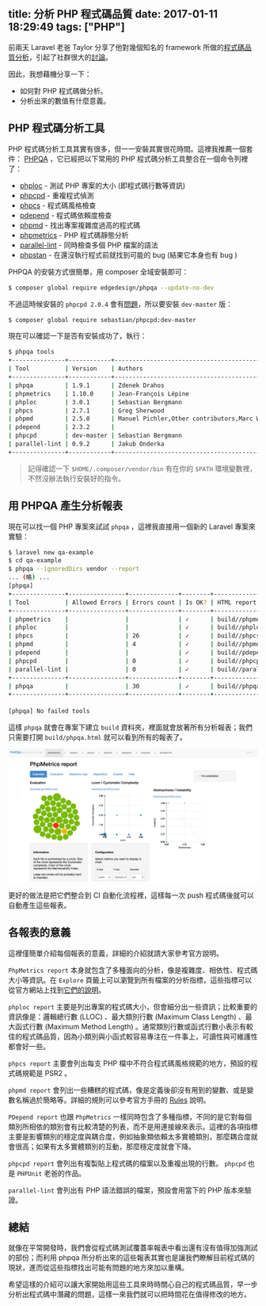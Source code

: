 title: 分析 PHP 程式碼品質
date: 2017-01-11 18:29:49
tags: ["PHP"]
---

前兩天 Laravel 老爸 Taylor 分享了他對幾個知名的 framework 所做的[程式碼品質分析](https://medium.com/@taylorotwell/measuring-code-complexity-64356da605f9#.i9ah5inwx)，引起了社群很大的[討論](https://www.facebook.com/groups/laravel.tw/permalink/1200376173364763/)。

因此，我想藉機分享一下：

* 如何對 PHP 程式碼做分析。
* 分析出來的數值有什麼意義。

<!-- more -->

## PHP 程式碼分析工具

PHP 程式碼分析工具其實有很多，但一一安裝其實很花時間。這裡我推薦一個套件： [PHPQA](https://github.com/EdgedesignCZ/phpqa) ，它已經把以下常用的 PHP 程式碼分析工具整合在一個命令列裡了：

* [phploc](https://github.com/sebastianbergmann/phploc) - 測試 PHP 專案的大小 (即程式碼行數等資訊)
* [phpcpd](https://github.com/sebastianbergmann/phpcpd) - 重複程式偵測
* [phpcs](https://github.com/squizlabs/PHP_CodeSniffer) - 程式碼風格檢查
* [pdepend](https://github.com/pdepend/pdepend) - 程式碼依賴度檢查
* [phpmd](https://github.com/phpmd/phpmd) - 找出專案複雜度過高的程式碼
* [phpmetrics](https://github.com/Halleck45/PhpMetrics) - PHP 程式碼靜態分析
* [parallel-lint](https://github.com/JakubOnderka/PHP-Parallel-Lint) - 同時檢查多個 PHP 檔案的語法
* [phpstan](https://github.com/phpstan/phpstan) - 在還沒執行程式前就找到可能的 bug (結果它本身也有 bug )

PHPQA 的安裝方式很簡單，用 composer 全域安裝即可：

```bash
$ composer global require edgedesign/phpqa --update-no-dev
```

不過這時候安裝的 `phpcpd 2.0.4` 會有[問題](https://github.com/sebastianbergmann/phpcpd/issues/132)，所以要安裝 `dev-master` 版：

```bash
$ composer global require sebastian/phpcpd:dev-master
```

現在可以確認一下是否有安裝成功了，執行：

```bash
$ phpqa tools
+---------------+------------+----------------------------------------------+
| Tool          | Version    | Authors                                      |
+---------------+------------+----------------------------------------------+
| phpqa         | 1.9.1      | Zdenek Drahos                                |
| phpmetrics    | 1.10.0     | Jean-François Lépine                         |
| phploc        | 3.0.1      | Sebastian Bergmann                           |
| phpcs         | 2.7.1      | Greg Sherwood                                |
| phpmd         | 2.5.0      | Manuel Pichler,Other contributors,Marc Würth |
| pdepend       | 2.3.2      |                                              |
| phpcpd        | dev-master | Sebastian Bergmann                           |
| parallel-lint | 0.9.2      | Jakub Onderka                                |
+---------------+------------+----------------------------------------------+
```

> 記得確認一下 `$HOME/.composer/vendor/bin` 有在你的 `$PATH` 環境變數裡，不然沒辦法執行安裝好的指令。

## 用 PHPQA 產生分析報表

現在可以找一個 PHP 專案來試試 `phpqa` ，這裡我直接用一個新的 Laravel 專案來實驗：

```bash
$ laravel new qa-example
$ cd qa-example
$ phpqa --ignoredDirs vendor --report
... (略) ...
[phpqa]
+---------------+----------------+--------------+--------+---------------------------+
| Tool          | Allowed Errors | Errors count | Is OK? | HTML report               |
+---------------+----------------+--------------+--------+---------------------------+
| phpmetrics    |                |              | ✓      | build//phpmetrics.html    |
| phploc        |                |              | ✓      | build//phploc.html        |
| phpcs         |                | 26           | ✓      | build//phpcs.html         |
| phpmd         |                | 4            | ✓      | build//phpmd.html         |
| pdepend       |                |              | ✓      | build//pdepend.html       |
| phpcpd        |                | 0            | ✓      | build//phpcpd.html        |
| parallel-lint |                | 0            | ✓      | build//parallel-lint.html |
+---------------+----------------+--------------+--------+---------------------------+
| phpqa         |                | 30           | ✓      | build//phpqa.html         |
+---------------+----------------+--------------+--------+---------------------------+

[phpqa] No failed tools
```

這樣 `phpqa` 就會在專案下建立 `build` 資料夾，裡面就會放著所有分析報表；我們只需要打開 `build/phpqa.html` 就可以看到所有的報表了。

![phpqa.html](../resources/phpqa/phpqa.png)

更好的做法是把它們整合到 CI 自動化流程裡，這樣每一次 push 程式碼後就可以自動產生這些報表。

## 各報表的意義

這裡僅簡單介紹每個報表的意義，詳細的介紹就請大家參考官方說明。

`PhpMetrics report` 本身就包含了多種面向的分析，像是複雜度、相依性、程式碼大小等資訊。在 `Explore` 頁籤上可以瀏覽到所有檔案的分析指標，這些指標可以從官方網站上找到[它們的說明](http://www.phpmetrics.org/documentation/index.html)。

`phploc report` 主要是列出專案的程式碼大小，但會細分出一些資訊；比較重要的資訊像是：邏輯總行數 (LLOC) 、最大類別行數 (Maximum Class Length) 、最大函式行數 (Maximum Method Length) 。通常類別行數或函式行數小表示有較佳的程式碼品質，因為小類別與小函式較容易專注在一件事上，可讀性與可維護性都會好一些。

`phpcs report` 主要會列出每支 PHP 檔中不符合程式碼風格規範的地方，預設的程式碼規範是 PSR2 。

`phpmd report` 會列出一些糟糕的程式碼，像是定義後卻沒有用到的變數、或是變數名稱過於簡略等。詳細的規則可以參考官方手冊的 [Rules](https://phpmd.org/rules/index.html) 說明。

`PDepend report` 也跟 `PhpMetrics` 一樣同時包含了多種指標，不同的是它對每個類別所相依的類別會有比較清楚的列表，而不是用連接線來表示。這裡的各項指標主要是影響類別的穩定度與耦合度，例如抽象類依賴太多實體類別，那麼耦合度就會很高；如果有太多實體類別的互動，那麼穩定度就會下降。

`phpcpd report` 會列出有複製貼上程式碼的檔案以及重複出現的行數。 `phpcpd` 也是 `PHPUnit` 老爸的作品。

`parallel-lint` 會列出有 PHP 語法錯誤的檔案，預設會用當下的 PHP 版本來驗證。

## 總結

就像在平常開發時，我們會從程式碼測試覆蓋率報表中看出還有沒有值得加強測試的部份；而利用 phpqa 所分析出來的這些報表其實也是讓我們瞭解目前程式碼的現狀，進而從這些指標找出可能有問題的地方來加以重構。

希望這樣的介紹可以讓大家開始用這些工具來時時關心自己的程式碼品質，早一步分析出程式碼中潛藏的問題，這樣一來我們就可以把時間花在值得修改的地方。

